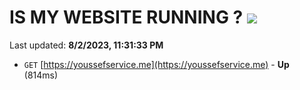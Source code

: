 # IS MY WEBSITE RUNNING ? [![](https://img.shields.io/static/v1?label=Sponsor&message=%E2%9D%A4&logo=GitHub&color=%23fe8e86)](https://github.com/sponsors/<username>)

Last updated: **8/2/2023, 11:31:33 PM**

- `GET` [https://youssefservice.me](https://youssefservice.me) - **Up** (814ms)
